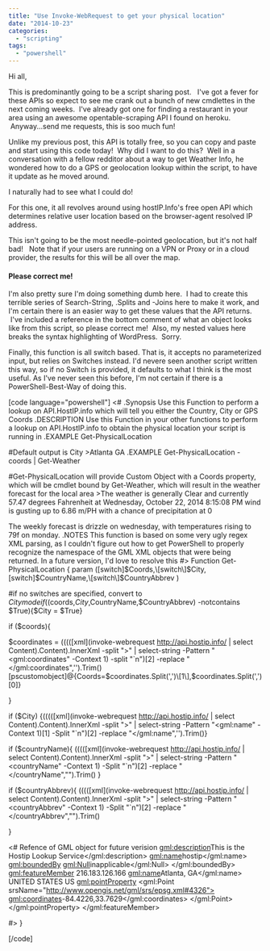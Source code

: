 ```yaml
---
title: "Use Invoke-WebRequest to get your physical location"
date: "2014-10-23"
categories: 
  - "scripting"
tags: 
  - "powershell"
---
```


Hi all,

This is predominantly going to be a script sharing post.   I've got a fever for these APIs so expect to see me crank out a bunch of new cmdlettes in the next coming weeks.  I've already got one for finding a restaurant in your area using an awesome opentable-scraping API I found on heroku.  Anyway...send me requests, this is soo much fun!

Unlike my previous post, this API is totally free, so you can copy and paste and start using this code today!  Why did I want to do this?  Well in a conversation with a fellow redditor about a way to get Weather Info, he wondered how to do a GPS or geolocation lookup within the script, to have it update as he moved around.

I naturally had to see what I could do!

For this one, it all revolves around using hostIP.Info's free open API which determines relative user location based on the browser-agent resolved IP address.

This isn't going to be the most needle-pointed geolocation, but it's not half bad!   Note that if your users are running on a VPN or Proxy or in a cloud provider, the results for this will be all over the map.

#### Please correct me!

I'm also pretty sure I'm doing something dumb here.  I had to create this terrible series of Search-String, .Splits and -Joins here to make it work, and I'm certain there is an easier way to get these values that the API returns.  I've included a reference in the bottom comment of what an object looks like from this script, so please correct me!  Also, my nested values here breaks the syntax highlighting of WordPress.  Sorry.

Finally, this function is all switch based. That is, it accepts no parameterized input, but relies on Switches instead. I'd nevere seen another script written this way, so if no Switch is provided, it defaults to what I think is the most useful. As I've never seen this before, I'm not certain if there is a PowerShell-Best-Way of doing this.

\[code language="powershell"\] <# .Synopsis Use this Function to perform a lookup on API.HostIP.info which will tell you either the Country, City or GPS Coords .DESCRIPTION Use this Function in your other functions to perform a lookup on API.HostIP.info to obtain the physical location your script is running in .EXAMPLE Get-PhysicalLocation

#Default output is City >Atlanta GA .EXAMPLE Get-PhysicalLocation -coords | Get-Weather

#Get-PhysicalLocation will provide Custom Object with a Coords property, which will be cmdlet bound by Get-Weather, which will result in the weather forecast for the local area >The weather is generally Clear and currently 57.47 degrees Fahrenheit at Wednesday, October 22, 2014 8:15:08 PM wind is gusting up to 6.86 m/PH with a chance of precipitation at 0

The weekly forecast is drizzle on wednesday, with temperatures rising to 79f on monday. .NOTES This function is based on some very ugly regex XML parsing, as I couldn't figure out how to get PowerShell to properly recognize the namespace of the GML XML objects that were being returned. In a future version, I'd love to resolve this #> Function Get-PhysicalLocation { param (\[switch\]$Coords,\[switch\]$City,\[switch\]$CountryName,\[switch\]$CountryAbbrev )

#if no switches are specified, convert to $City mode if (($coords,$City,$CountryName,$CountryAbbrev) -notcontains $True){$City = $True}

if ($coords){

$coordinates = ((((\[xml\](invoke-webrequest http://api.hostip.info/ | select Content).Content).InnerXml -split ">" | select-string -Pattern "<gml:coordinates" -Context 1) -split "\`n")\[2\] -replace "</gml:coordinates",'').Trim() \[pscustomobject\]@{Coords=$coordinates.Split(',')\[1\],$coordinates.Split(',')\[0\]}

}

if ($City) {((((\[xml\](invoke-webrequest http://api.hostip.info/ | select Content).Content).InnerXml -split ">" | select-string -Pattern "<gml:name" -Context 1)\[1\] -Split "\`n")\[2\] -replace "</gml:name",'').Trim()}

if ($countryName){ ((((\[xml\](invoke-webrequest http://api.hostip.info/ | select Content).Content).InnerXml -split ">" | select-string -Pattern "<countryName" -Context 1) -Split "\`n")\[2\] -replace "</countryName","").Trim() }

if ($countryAbbrev){ ((((\[xml\](invoke-webrequest http://api.hostip.info/ | select Content).Content).InnerXml -split ">" | select-string -Pattern "<countryAbbrev" -Context 1) -Split "\`n")\[2\] -replace "</countryAbbrev","").Trim()

}

<# Refence of GML object for future verision <?xml version="1.0" encoding="ISO-8859-1" ?> <HostipLookupResultSet version="1.0.1" xmlns:gml="http://www.opengis.net/gml" xmlns:xsi="http://www.w3.org/2001/XMLSchema-instance" xsi:noN amespaceSchemaLocation="http://www.hostip.info/api/hostip-1.0.1.xsd"> <gml:description>This is the Hostip Lookup Service</gml:description> <gml:name>hostip</gml:name> <gml:boundedBy> <gml:Null>inapplicable</gml:Null> </gml:boundedBy> <gml:featureMember> <Hostip> <ip>216.183.126.166</ip> <gml:name>Atlanta, GA</gml:name> <countryName>UNITED STATES</countryName> <countryAbbrev>US</countryAbbrev> <!-- Co-ordinates are available as lng,lat --> <ipLocation> <gml:pointProperty> <gml:Point srsName="http://www.opengis.net/gml/srs/epsg.xml#4326"> <gml:coordinates>-84.4226,33.7629</gml:coordinates> </gml:Point> </gml:pointProperty> </ipLocation> </Hostip> </gml:featureMember> </HostipLookupResultSet>

#> }

\[/code\]
